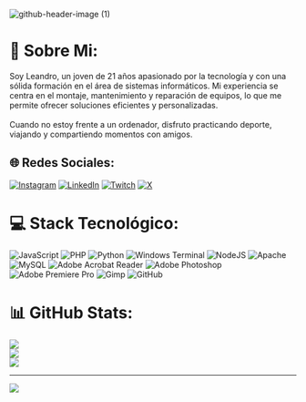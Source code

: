 ![github-header-image (1)](https://github.com/user-attachments/assets/d6cad0e8-d561-4b20-9f26-9203d97df29b)



# 💫 Sobre Mi:
Soy Leandro, un joven de 21 años apasionado por la tecnología y con una sólida formación en el área de sistemas informáticos. Mi experiencia se centra en el montaje, mantenimiento y reparación de equipos, lo que me permite ofrecer soluciones eficientes y personalizadas.<br><br>Cuando no estoy frente a un ordenador, disfruto practicando deporte, viajando y compartiendo momentos con amigos.


## 🌐 Redes Sociales:
[![Instagram](https://img.shields.io/badge/Instagram-%23E4405F.svg?logo=Instagram&logoColor=white)](https://instagram.com/leandro_esps) [![LinkedIn](https://img.shields.io/badge/LinkedIn-%230077B5.svg?logo=linkedin&logoColor=white)](https://www.linkedin.com/in/leandro-espinosa-arcentales-1b90271ab/) [![Twitch](https://img.shields.io/badge/Twitch-%239146FF.svg?logo=Twitch&logoColor=white)](https://twitch.tv/leandroesps) [![X](https://img.shields.io/badge/X-black.svg?logo=X&logoColor=white)](https://x.com/Leandro_esps) 

# 💻 Stack Tecnológico:
![JavaScript](https://img.shields.io/badge/javascript-%23323330.svg?style=for-the-badge&logo=javascript&logoColor=%23F7DF1E) ![PHP](https://img.shields.io/badge/php-%23777BB4.svg?style=for-the-badge&logo=php&logoColor=white) ![Python](https://img.shields.io/badge/python-3670A0?style=for-the-badge&logo=python&logoColor=ffdd54) ![Windows Terminal](https://img.shields.io/badge/Windows%20Terminal-%234D4D4D.svg?style=for-the-badge&logo=windows-terminal&logoColor=white) ![NodeJS](https://img.shields.io/badge/node.js-6DA55F?style=for-the-badge&logo=node.js&logoColor=white) ![Apache](https://img.shields.io/badge/apache-%23D42029.svg?style=for-the-badge&logo=apache&logoColor=white) ![MySQL](https://img.shields.io/badge/mysql-4479A1.svg?style=for-the-badge&logo=mysql&logoColor=white) ![Adobe Acrobat Reader](https://img.shields.io/badge/Adobe%20Acrobat%20Reader-EC1C24.svg?style=for-the-badge&logo=Adobe%20Acrobat%20Reader&logoColor=white) ![Adobe Photoshop](https://img.shields.io/badge/adobe%20photoshop-%2331A8FF.svg?style=for-the-badge&logo=adobe%20photoshop&logoColor=white) ![Adobe Premiere Pro](https://img.shields.io/badge/Adobe%20Premiere%20Pro-9999FF.svg?style=for-the-badge&logo=Adobe%20Premiere%20Pro&logoColor=white) ![Gimp](https://img.shields.io/badge/Gimp-657D8B?style=for-the-badge&logo=gimp&logoColor=FFFFFF) ![GitHub](https://img.shields.io/badge/github-%23121011.svg?style=for-the-badge&logo=github&logoColor=white)
# 📊 GitHub Stats:
![](https://github-readme-stats.vercel.app/api?username=Leandroesps&theme=shadow_red&hide_border=false&include_all_commits=true&count_private=false)<br/>
![](https://github-readme-streak-stats.herokuapp.com/?user=Leandroesps&theme=shadow_red&hide_border=false)<br/>
![](https://github-readme-stats.vercel.app/api/top-langs/?username=Leandroesps&theme=shadow_red&hide_border=false&include_all_commits=true&count_private=false&layout=compact)

---
[![](https://visitcount.itsvg.in/api?id=Leandroesps&icon=4&color=3)](https://visitcount.itsvg.in)



<!-- Proudly created with GPRM ( https://gprm.itsvg.in ) -->
